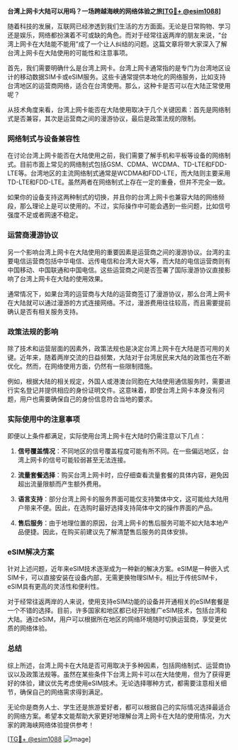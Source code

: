 **台湾上网卡大陆可以用吗？一场跨越海峡的网络体验之旅[[TG💪+ @esim1088](https://t.me/s/esim1088)]**

随着科技的发展，互联网已经渗透到我们生活的方方面面。无论是日常购物、学习还是娱乐，网络都扮演着不可或缺的角色。而对于经常往返两岸的朋友来说，“台湾上网卡在大陆能不能用”成了一个让人纠结的问题。这篇文章将带大家深入了解台湾上网卡在大陆使用的可能性和注意事项。

首先，我们需要明确什么是台湾上网卡。台湾上网卡通常指的是专门为台湾地区设计的移动数据SIM卡或eSIM服务。这些卡通常提供本地化的网络服务，比如支持台湾地区的运营商网络，适合在台湾使用。那么，这种卡是否可以在大陆正常使用呢？

从技术角度来看，台湾上网卡能否在大陆使用取决于几个关键因素：首先是网络制式是否兼容，其次是运营商之间的漫游协议，最后是政策法规的限制。

### 网络制式与设备兼容性

在讨论台湾上网卡能否在大陆使用之前，我们需要了解手机和平板等设备的网络制式。目前市面上常见的网络制式包括GSM、CDMA、WCDMA、TD-LTE和FDD-LTE等。台湾地区的主流网络制式通常是WCDMA和FDD-LTE，而大陆则主要采用TD-LTE和FDD-LTE。虽然两者在网络制式上存在一定的重叠，但并不完全一致。

如果你的设备支持这两种制式的切换，并且你的台湾上网卡也兼容大陆的网络频段，那么理论上是可以使用的。不过，实际操作中可能会遇到一些问题，比如信号强度不足或者网速不稳定。

### 运营商漫游协议

另一个影响台湾上网卡在大陆使用的重要因素是运营商之间的漫游协议。台湾的主要电信运营商包括中华电信、远传电信和台湾大哥大等，而大陆的电信运营商则有中国移动、中国联通和中国电信。这些运营商之间是否签署了国际漫游协议直接影响了台湾上网卡在大陆的使用效果。

通常情况下，如果台湾的运营商与大陆的运营商签订了漫游协议，那么台湾上网卡在大陆就可以通过漫游的方式连接网络。不过，漫游费用往往较高，而且需要提前确认是否有相关服务支持。

### 政策法规的影响

除了技术和运营层面的因素外，政策法规也是决定台湾上网卡在大陆是否可用的关键。近年来，随着两岸交流的日益频繁，大陆对于台湾居民来大陆的政策也在不断优化。然而，在网络使用方面，仍然有一些限制措施。

例如，根据大陆的相关规定，外国人或港澳台同胞在大陆使用通信服务时，需要进行实名登记并提供相应的身份证明文件。这意味着，即使台湾上网卡本身没有问题，用户也需要确保自己的身份信息符合当地的要求。

### 实际使用中的注意事项

即便以上条件都满足，实际使用台湾上网卡在大陆时仍需注意以下几点：

1. **信号覆盖情况**：不同地区的信号覆盖程度可能有所不同。在一些偏远地区，台湾上网卡的信号可能较弱甚至无法连接。
   
2. **流量套餐选择**：购买台湾上网卡时，应仔细查看流量套餐的具体内容，避免因超出流量限额而产生额外费用。

3. **语言支持**：部分台湾上网卡的服务界面可能仅支持繁体中文，这可能给大陆用户带来不便。因此，在选购时最好选择支持简体中文的操作界面的产品。

4. **售后服务**：由于地理位置的原因，台湾上网卡的售后服务可能不如大陆本地产品便捷。因此，在购买前建议先了解清楚售后服务的具体安排。

### eSIM解决方案

针对上述问题，近年来eSIM技术逐渐成为一种新的解决方案。eSIM是一种嵌入式SIM卡，可以直接安装在设备内部，无需更换物理SIM卡。相比于传统SIM卡，eSIM具有更高的灵活性和便利性。

对于经常往返两岸的人来说，使用支持eSIM功能的设备并开通相关的eSIM套餐是一个不错的选择。目前，许多国家和地区都已经开始推广eSIM技术，包括台湾和大陆。通过eSIM，用户可以根据所在地区的网络环境随时切换运营商，享受更优质的网络体验。

### 总结

综上所述，台湾上网卡在大陆是否可用取决于多种因素，包括网络制式、运营商协议以及政策法规等。虽然在某些条件下台湾上网卡可以在大陆使用，但为了获得更好的体验，建议优先考虑使用eSIM技术。无论选择哪种方式，都需要注意相关细节，确保自己的网络需求得到满足。

无论你是商务人士、学生还是旅游爱好者，都可以根据自己的实际情况选择最适合的网络方案。希望本文能帮助大家更好地理解台湾上网卡在大陆的使用情况，为大家的跨海峡网络体验提供参考！

[[TG💪+ @esim1088](https://t.me/s/esim1088) ![Image](https://i.postimg.cc/4NQfJmqS/Snipaste-2025-05-13-00-14-12.png)]